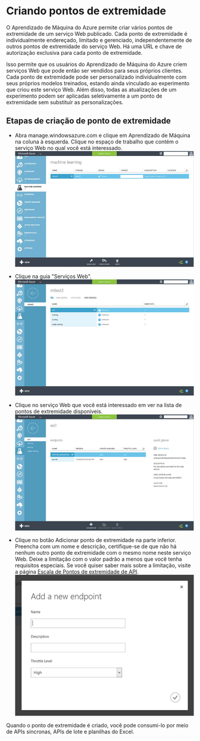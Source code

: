 <properties 
	pageTitle="Criando pontos de extremidade" 
	description="Criando pontos de extremidade de serviço Web no Aprendizado de Máquina do Azure" 
	services="machine-learning" 
	authors="hiteshmadan" 
	manager="padou" 
	editor="cgronlun"/>

<tags
	ms.service="machine-learning"
	ms.devlang="multiple"
	ms.topic="article"
	ms.tgt_pltfrm="na"
	ms.workload="tbd" 
	ms.date="02/19/2015"
	ms.author="himad"/>


# Criando pontos de extremidade

O Aprendizado de Máquina do Azure permite criar vários pontos de extremidade de um serviço Web publicado.  Cada ponto de extremidade é individualmente endereçado, limitado e gerenciado, independentemente de outros pontos de extremidade do serviço Web.  Há uma URL e chave de autorização exclusiva para cada ponto de extremidade.

Isso permite que os usuários do Aprendizado de Máquina do Azure criem serviços Web que pode então ser vendidos para seus próprios clientes.  Cada ponto de extremidade pode ser personalizado individualmente com seus próprios modelos treinados, estando ainda vinculado ao experimento que criou este serviço Web.  Além disso, todas as atualizações de um experimento podem ser aplicadas seletivamente a um ponto de extremidade sem substituir as personalizações.

## Etapas de criação de ponto de extremidade
- Abra manage.windowsazure.com e clique em Aprendizado de Máquina na coluna à esquerda.  Clique no espaço de trabalho que contém o serviço Web no qual você está interessado.
![Navigate to workspace](./media/machine-learning-create-endpoint/figure-1.png)


- Clique na guia "Serviços Web".
![Navigate to web services](./media/machine-learning-create-endpoint/figure-2.png)


- Clique no serviço Web que você está interessado em ver na lista de pontos de extremidade disponíveis.
![Navigate to endpoint](./media/machine-learning-create-endpoint/figure-3.png)


- Clique no botão Adicionar ponto de extremidade na parte inferior.  Preencha com um nome e descrição, certifique-se de que não há nenhum outro ponto de extremidade com o mesmo nome neste serviço Web.  Deixe a limitação com o valor padrão a menos que você tenha requisitos especiais.
Se você quiser saber mais sobre a limitação, visite a página [Escala de Pontos de extremidade de API](machine-learning-scaling-endpoints.md).
![Create endpoint](./media/machine-learning-create-endpoint/figure-4.png)


Quando o ponto de extremidade é criado, você pode consumi-lo por meio de APIs síncronas, APIs de lote e planilhas do Excel.

<!--HONumber=49--> 